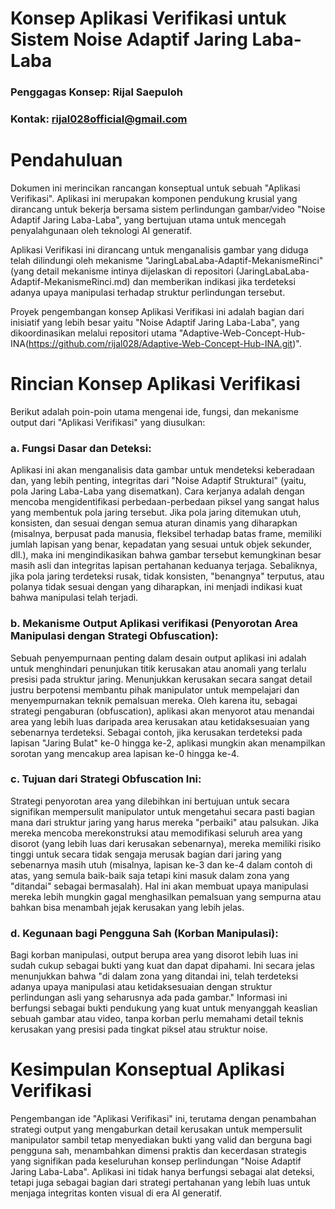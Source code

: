 # Konsep Aplikasi Verifikasi untuk Sistem Noise Adaptif Jaring Laba-Laba

### Penggagas Konsep: Rijal Saepuloh

### Kontak: rijal028official@gmail.com

# Pendahuluan

Dokumen ini merincikan rancangan konseptual untuk sebuah "Aplikasi Verifikasi". Aplikasi ini merupakan komponen pendukung krusial yang dirancang untuk bekerja bersama sistem perlindungan gambar/video "Noise Adaptif Jaring Laba-Laba", yang bertujuan utama untuk mencegah penyalahgunaan oleh teknologi AI generatif.

Aplikasi Verifikasi ini dirancang untuk menganalisis gambar yang diduga telah dilindungi oleh mekanisme "JaringLabaLaba-Adaptif-MekanismeRinci" (yang detail mekanisme intinya dijelaskan di repositori (JaringLabaLaba-Adaptif-MekanismeRinci.md) dan memberikan indikasi jika terdeteksi adanya upaya manipulasi terhadap struktur perlindungan tersebut.

Proyek pengembangan konsep Aplikasi Verifikasi ini adalah bagian dari inisiatif yang lebih besar yaitu "Noise Adaptif Jaring Laba-Laba", yang dikoordinasikan melalui repositori utama  "Adaptive-Web-Concept-Hub-INA(https://github.com/rijal028/Adaptive-Web-Concept-Hub-INA.git)".

# Rincian Konsep Aplikasi Verifikasi
Berikut adalah poin-poin utama mengenai ide, fungsi, dan mekanisme output dari "Aplikasi Verifikasi" yang diusulkan:

### a.  Fungsi Dasar dan Deteksi:

Aplikasi ini akan menganalisis data gambar untuk mendeteksi keberadaan dan, yang lebih penting, integritas dari "Noise Adaptif Struktural" (yaitu, pola Jaring Laba-Laba yang disematkan). Cara kerjanya adalah dengan mencoba mengidentifikasi perbedaan-perbedaan piksel yang sangat halus yang membentuk pola jaring tersebut. Jika pola jaring ditemukan utuh, konsisten, dan sesuai dengan semua aturan dinamis yang diharapkan (misalnya, berpusat pada manusia, fleksibel terhadap batas frame, memiliki jumlah lapisan yang benar, kepadatan yang sesuai untuk objek sekunder, dll.), maka ini mengindikasikan bahwa gambar tersebut kemungkinan besar masih asli dan integritas lapisan pertahanan keduanya terjaga. Sebaliknya, jika pola jaring terdeteksi rusak, tidak konsisten, "benangnya" terputus, atau polanya tidak sesuai dengan yang diharapkan, ini menjadi indikasi kuat bahwa manipulasi telah terjadi.

### b. Mekanisme Output Aplikasi  verifikasi (Penyorotan Area Manipulasi dengan Strategi Obfuscation):

Sebuah penyempurnaan penting dalam desain output aplikasi ini adalah untuk menghindari penunjukan titik kerusakan atau anomali yang terlalu presisi pada struktur jaring. Menunjukkan kerusakan secara sangat detail justru berpotensi membantu pihak manipulator untuk mempelajari dan menyempurnakan teknik pemalsuan mereka. Oleh karena itu, sebagai strategi pengaburan (obfuscation), aplikasi akan menyorot atau menandai area yang lebih luas daripada area kerusakan atau ketidaksesuaian yang sebenarnya terdeteksi. Sebagai contoh, jika kerusakan terdeteksi pada lapisan "Jaring Bulat" ke-0 hingga ke-2, aplikasi mungkin akan menampilkan sorotan yang mencakup area lapisan ke-0 hingga ke-4.

### c.  Tujuan dari Strategi Obfuscation Ini:

Strategi penyorotan area yang dilebihkan ini bertujuan untuk secara signifikan mempersulit manipulator untuk mengetahui secara pasti bagian mana dari struktur jaring yang harus mereka "perbaiki" atau palsukan. Jika mereka mencoba merekonstruksi atau memodifikasi seluruh area yang disorot (yang lebih luas dari kerusakan sebenarnya), mereka memiliki risiko tinggi untuk secara tidak sengaja merusak bagian dari jaring yang sebenarnya masih utuh (misalnya, lapisan ke-3 dan ke-4 dalam contoh di atas, yang semula baik-baik saja tetapi kini masuk dalam zona yang "ditandai" sebagai bermasalah). Hal ini akan membuat upaya manipulasi mereka lebih mungkin gagal menghasilkan pemalsuan yang sempurna atau bahkan bisa menambah jejak kerusakan yang lebih jelas.

### d.  Kegunaan bagi Pengguna Sah (Korban Manipulasi):

Bagi korban manipulasi, output berupa area yang disorot lebih luas ini sudah cukup sebagai bukti yang kuat dan dapat dipahami. Ini secara jelas menunjukkan bahwa "di dalam zona yang ditandai ini, telah terdeteksi adanya upaya manipulasi atau ketidaksesuaian dengan struktur perlindungan asli yang seharusnya ada pada gambar." Informasi ini berfungsi sebagai bukti pendukung yang kuat untuk menyanggah keaslian sebuah gambar atau video, tanpa korban perlu memahami detail teknis kerusakan yang presisi pada tingkat piksel atau struktur noise.

# Kesimpulan Konseptual Aplikasi Verifikasi

Pengembangan ide "Aplikasi Verifikasi" ini, terutama dengan penambahan strategi output yang mengaburkan detail kerusakan untuk mempersulit manipulator sambil tetap menyediakan bukti yang valid dan berguna bagi pengguna sah, menambahkan dimensi praktis dan kecerdasan strategis yang signifikan pada keseluruhan konsep perlindungan "Noise Adaptif Jaring Laba-Laba". Aplikasi ini tidak hanya berfungsi sebagai alat deteksi, tetapi juga sebagai bagian dari strategi pertahanan yang lebih luas untuk menjaga integritas konten visual di era AI generatif.

